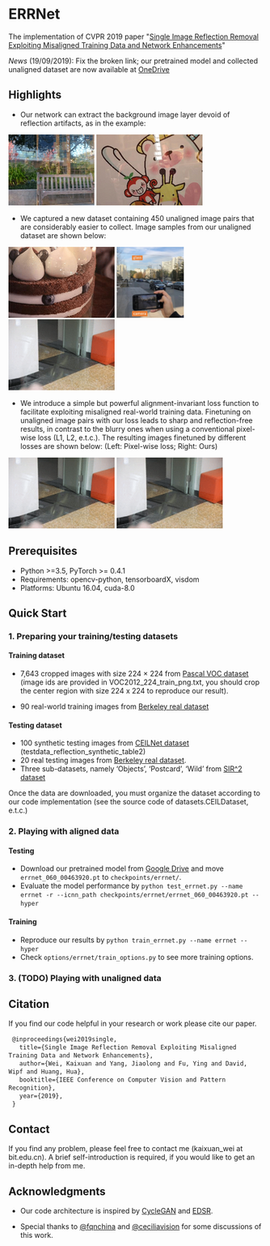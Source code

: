 # ERRNet

The implementation of CVPR 2019 paper "[Single Image Reflection Removal Exploiting Misaligned Training Data and Network Enhancements](https://arxiv.org/abs/1904.00637)"

*News* (19/09/2019): Fix the broken link; our pretrained model and collected unaligned dataset are now available at [OneDrive](https://1drv.ms/f/s!AqddfvhavTRih3n3W0P29cxVIlfM)   

## Highlights

* Our network can extract the background image layer devoid of reflection artifacts, as in the example:

<img src="imgs/animation2.gif" height="140px"/> <img src="imgs/animation1.gif" height="140px"/> 

* We captured a new dataset containing 450 unaligned image pairs that are considerably easier to collect.
Image samples from our unaligned dataset are shown below:

<img src="imgs/unaligned1.gif" height="140px"/> <img src="imgs/datacollection_ours.jpg" height="140px"/>  <img src="imgs/unaligned2.gif" height="140px"/> 

* We introduce a simple but powerful alignment-invariant loss function to facilitate exploiting misaligned real-world training data. Finetuning on unaligned image pairs with our loss leads to sharp and reflection-free results, in contrast to the blurry ones when using a conventional pixel-wise loss (L1, L2, e.t.c.). The resulting images finetuned by different losses are shown below: (Left: Pixel-wise loss; Right: Ours)

<img src="imgs/unaligned_pixel.gif" height="140px"/> <img src="imgs/unaligned_ours.gif" height="140px"/>   


## Prerequisites
* Python >=3.5, PyTorch >= 0.4.1
* Requirements: opencv-python, tensorboardX, visdom
* Platforms: Ubuntu 16.04, cuda-8.0


## Quick Start
### 1. Preparing your training/testing datasets

#### Training dataset
* 7,643 cropped images with size 224 × 224 from
  [Pascal VOC dataset](http://host.robots.ox.ac.uk/pascal/VOC/) (image ids are provided in VOC2012_224_train_png.txt, you should crop the center region with size 224 x 224 to reproduce our result). 

* 90 real-world training images from [Berkeley real dataset](https://github.com/ceciliavision/perceptual-reflection-removal) 

#### Testing dataset
* 100 synthetic testing images from [CEILNet dataset](https://github.com/fqnchina/CEILNet) (testdata_reflection_synthetic_table2) 
* 20 real testing images from [Berkeley real dataset](https://github.com/ceciliavision/perceptual-reflection-removal).  
* Three sub-datasets, namely ‘Objects’, ‘Postcard’, ‘Wild’ from [SIR^2 dataset](https://sir2data.github.io/)

Once the data are downloaded, you must organize the dataset according to our code implementation (see the source code of datasets.CEILDataset, e.t.c.)


### 2. Playing with aligned data

#### Testing
 * Download our pretrained model from [Google Drive](https://drive.google.com/drive/folders/16KH0wtUxodC3qGLxNz-QkPuAH55freTf?usp=sharing) and move ```errnet_060_00463920.pt``` to ```checkpoints/errnet/```. 
 * Evaluate the model performance by ```python test_errnet.py --name errnet -r --icnn_path checkpoints/errnet/errnet_060_00463920.pt --hyper```

#### Training
* Reproduce our results by ```python train_errnet.py --name errnet --hyper``` 
* Check ```options/errnet/train_options.py``` to see more training options. 

### 3. (TODO) Playing with unaligned data


## Citation

If you find our code helpful in your research or work please cite our paper.

```
 @inproceedings{wei2019single,
   title={Single Image Reflection Removal Exploiting Misaligned Training Data and Network Enhancements},
   author={Wei, Kaixuan and Yang, Jiaolong and Fu, Ying and David, Wipf and Huang, Hua},
   booktitle={IEEE Conference on Computer Vision and Pattern Recognition},
   year={2019},
 }
```

## Contact
If you find any problem, please feel free to contact me (kaixuan_wei at bit.edu.cn).
A brief self-introduction is required, if you would like to get an in-depth help from me. 

## Acknowledgments
* Our code architecture is inspired by [CycleGAN](https://github.com/junyanz/pytorch-CycleGAN-and-pix2pix) and [EDSR](https://github.com/thstkdgus35/EDSR-PyTorch). 

* Special thanks to [@fqnchina](https://github.com/fqnchina) and [@ceciliavision](https://github.com/ceciliavision) for some discussions of this work. 
